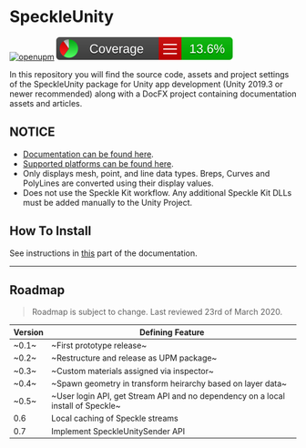 # SpeckleUnity

[![openupm](https://img.shields.io/npm/v/com.open.speckleunity?label=openupm&registry_uri=https://package.openupm.com)](https://openupm.com/packages/com.open.speckleunity/) ![CodeCoverage](SpeckleUnity/CodeCoverage/Report/badge_linecoverage.svg)

In this repository you will find the source code, assets and project settings of the SpeckleUnity package for Unity app development (Unity 2019.3 or newer recommended) along with a DocFX project containing documentation assets and articles.

## NOTICE

* [Documentation can be found here](https://speckleworks.github.io/SpeckleUnity/).
* [Supported platforms can be found here](https://speckleworks.github.io/SpeckleUnity/articles/supportedPlatforms.html).
* Only displays mesh, point, and line data types. Breps, Curves and PolyLines are converted using their display values.
* Does not use the Speckle Kit workflow. Any additional Speckle Kit DLLs must be added manually to the Unity Project. 

## How To Install

See instructions in [this](https://speckleworks.github.io/SpeckleUnity/articles/howToInstall.html) part of the documentation.

---

## Roadmap

> Roadmap is subject to change. Last reviewed 23rd of March 2020.

| Version | Defining Feature                  						  				         |
| ------- | -------------------------------------------------------------------------------- |
| ~0.1~   | ~First prototype release~   								 			         |
| ~0.2~   | ~Restructure and release as UPM package~								         |
| ~0.3~   | ~Custom materials assigned via inspector~								         |
| ~0.4~   | ~Spawn geometry in transform heirarchy based on layer data~		    	         |
| ~0.5~   | ~User login API, get Stream API and no dependency on a local install of Speckle~ |
| 0.6     | Local caching of Speckle streams			                                     |
| 0.7     | Implement SpeckleUnitySender API    			                                 |
